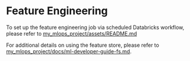 # Feature Engineering
To set up the feature engineering job via scheduled Databricks workflow, please refer to [my_mlops_project/assets/README.md](../assets/README.md)

For additional details on using the feature store, please refer to [my_mlops_project/docs/ml-developer-guide-fs.md](../../docs/ml-developer-guide-fs.md).